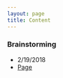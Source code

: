```yaml
---
layout: page
title: Content
---
```


### Brainstorming
 - 2/19/2018
 - [Page](/_posts/2018-Brainstorming-Activity.md)
